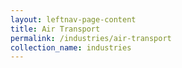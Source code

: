 ```yaml
---
layout: leftnav-page-content
title: Air Transport
permalink: /industries/air-transport
collection_name: industries
---
```

